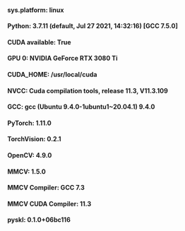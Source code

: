#### sys.platform: linux
#### Python: 3.7.11 (default, Jul 27 2021, 14:32:16) [GCC 7.5.0]
#### CUDA available: True
#### GPU 0: NVIDIA GeForce RTX 3080 Ti
#### CUDA_HOME: /usr/local/cuda
#### NVCC: Cuda compilation tools, release 11.3, V11.3.109
#### GCC: gcc (Ubuntu 9.4.0-1ubuntu1~20.04.1) 9.4.0
#### PyTorch: 1.11.0

#### TorchVision: 0.2.1
#### OpenCV: 4.9.0
#### MMCV: 1.5.0
#### MMCV Compiler: GCC 7.3
#### MMCV CUDA Compiler: 11.3
#### pyskl: 0.1.0+06bc116
